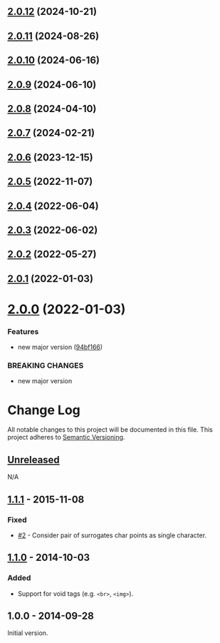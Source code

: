 ## [2.0.12](https://github.com/alexghr/html-ellipsis/compare/v2.0.11...v2.0.12) (2024-10-21)

## [2.0.11](https://github.com/alexghr/html-ellipsis/compare/v2.0.10...v2.0.11) (2024-08-26)

## [2.0.10](https://github.com/alexghr/html-ellipsis/compare/v2.0.9...v2.0.10) (2024-06-16)

## [2.0.9](https://github.com/alexghr/html-ellipsis/compare/v2.0.8...v2.0.9) (2024-06-10)

## [2.0.8](https://github.com/alexghr/html-ellipsis/compare/v2.0.7...v2.0.8) (2024-04-10)

## [2.0.7](https://github.com/alexghr/html-ellipsis/compare/v2.0.6...v2.0.7) (2024-02-21)

## [2.0.6](https://github.com/alexghr/html-ellipsis/compare/v2.0.5...v2.0.6) (2023-12-15)

## [2.0.5](https://github.com/alexghr/html-ellipsis/compare/v2.0.4...v2.0.5) (2022-11-07)

## [2.0.4](https://github.com/alexghr/html-ellipsis/compare/v2.0.3...v2.0.4) (2022-06-04)

## [2.0.3](https://github.com/alexghr/html-ellipsis/compare/v2.0.2...v2.0.3) (2022-06-02)

## [2.0.2](https://github.com/alexghr/html-ellipsis/compare/v2.0.1...v2.0.2) (2022-05-27)

## [2.0.1](https://github.com/alexghr/html-ellipsis/compare/v2.0.0...v2.0.1) (2022-01-03)

# [2.0.0](https://github.com/alexghr/html-ellipsis/compare/v1.1.1...v2.0.0) (2022-01-03)


### Features

* new major version ([94bf166](https://github.com/alexghr/html-ellipsis/commit/94bf166a47650bdff3c2f1d0ac9097aa07faca98))


### BREAKING CHANGES

* new major version

# Change Log
All notable changes to this project will be documented in this file.
This project adheres to [Semantic Versioning](http://semver.org/).

## [Unreleased]
N/A

## [1.1.1] - 2015-11-08
### Fixed
- [#2](https://github.com/alexghr/html-ellipsis/pull/2) - Consider pair of surrogates char points as single character.

## [1.1.0] - 2014-10-03
### Added
- Support for void tags (e.g. `<br>`, `<img>`).

## 1.0.0 - 2014-09-28
Initial version.

[Unreleased]: https://github.com/alexghr/html-ellipsis/compare/v1.1.1...HEAD
[1.1.1]: https://github.com/alexghr/html-ellipsis/compare/v1.1.0...v1.1.1
[1.1.0]: https://github.com/alexghr/html-ellipsis/compare/v1.0.0...v1.1.0
